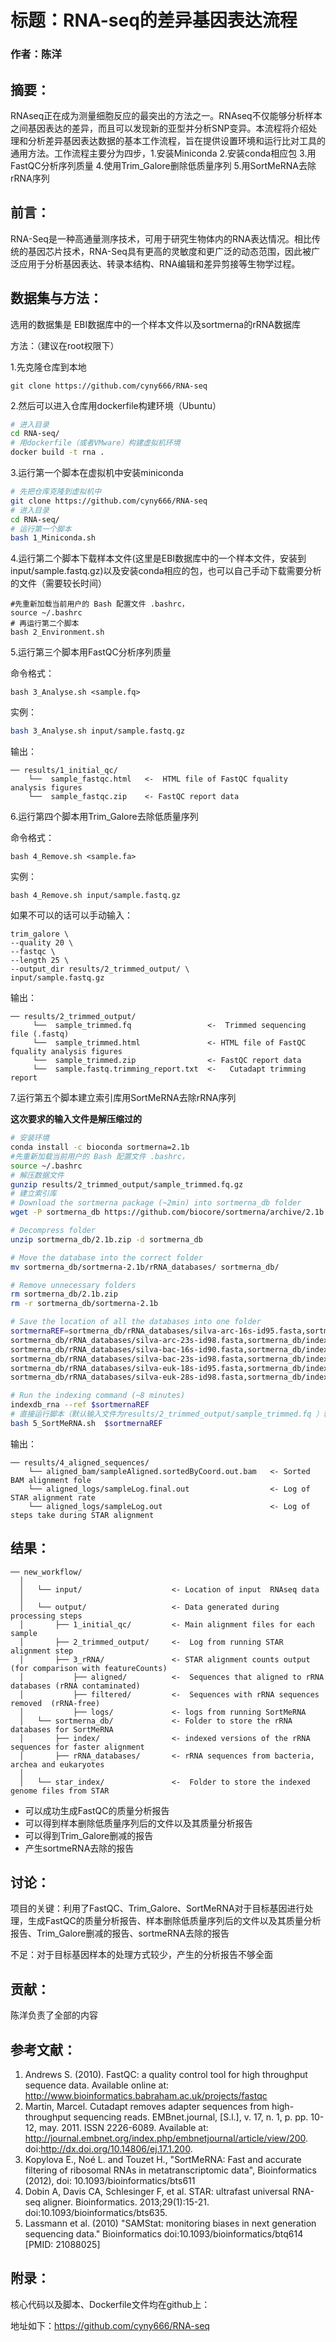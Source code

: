 # 标题：RNA-seq的差异基因表达流程

### 作者：陈洋

## 摘要：

RNAseq正在成为测量细胞反应的最突出的方法之一。RNAseq不仅能够分析样本之间基因表达的差异，而且可以发现新的亚型并分析SNP变异。本流程将介绍处理和分析差异基因表达数据的基本工作流程，旨在提供设置环境和运行比对工具的通用方法。工作流程主要分为四步，1.安装Miniconda  2.安装conda相应包 3.用FastQC分析序列质量 4.使用Trim_Galore删除低质量序列 5.用SortMeRNA去除rRNA序列

## 前言：

RNA-Seq是一种高通量测序技术，可用于研究生物体内的RNA表达情况。相比传统的基因芯片技术，RNA-Seq具有更高的灵敏度和更广泛的动态范围，因此被广泛应用于分析基因表达、转录本结构、RNA编辑和差异剪接等生物学过程。

## 数据集与方法：

选用的数据集是 EBI数据库中的一个样本文件以及sortmerna的rRNA数据库

方法：（建议在root权限下）

1.先克隆仓库到本地

```shell
git clone https://github.com/cyny666/RNA-seq
```

2.然后可以进入仓库用dockerfile构建环境（Ubuntu）

```sh
# 进入目录
cd RNA-seq/
# 用dockerfile（或者VMware）构建虚拟机环境
docker build -t rna .
```

3.运行第一个脚本在虚拟机中安装miniconda

```sh
# 先把仓库克隆到虚拟机中
git clone https://github.com/cyny666/RNA-seq
# 进入目录
cd RNA-seq/
# 运行第一个脚本
bash 1_Miniconda.sh 
```

4.运行第二个脚本下载样本文件(这里是EBI数据库中的一个样本文件，安装到input/sample.fastq.gz)以及安装conda相应的包，也可以自己手动下载需要分析的文件（需要较长时间）

```shell
#先重新加载当前用户的 Bash 配置文件 .bashrc，
source ~/.bashrc
# 再运行第二个脚本
bash 2_Environment.sh 
```

5.运行第三个脚本用FastQC分析序列质量

命令格式：

```shell
bash 3_Analyse.sh <sample.fq> 
```

实例：

```sh
bash 3_Analyse.sh input/sample.fastq.gz
```

输出：

```
── results/1_initial_qc/
    └──  sample_fastqc.html   <-  HTML file of FastQC fquality analysis figures
    └──  sample_fastqc.zip    <- FastQC report data
```

6.运行第四个脚本用Trim_Galore去除低质量序列

命令格式：

```shell
bash 4_Remove.sh <sample.fa>
```

实例：

```shell
bash 4_Remove.sh input/sample.fastq.gz
```

如果不可以的话可以手动输入：

```shell
trim_galore \
--quality 20 \
--fastqc \
--length 25 \
--output_dir results/2_trimmed_output/ \
input/sample.fastq.gz
```

输出：

```shell
── results/2_trimmed_output/
     └──  sample_trimmed.fq                 <-  Trimmed sequencing file (.fastq)
     └──  sample_trimmed.html               <- HTML file of FastQC fquality analysis figures
     └──  sample_trimmed.zip                <- FastQC report data
     └──  sample.fastq.trimming_report.txt  <-   Cutadapt trimming report
```

7.运行第五个脚本建立索引库用SortMeRNA去除rRNA序列

**这次要求的输入文件是解压缩过的**

```sh
# 安装环境
conda install -c bioconda sortmerna=2.1b
#先重新加载当前用户的 Bash 配置文件 .bashrc，
source ~/.bashrc
# 解压数据文件
gunzip results/2_trimmed_output/sample_trimmed.fq.gz 
# 建立索引库
# Download the sortmerna package (~2min) into sortmerna_db folder
wget -P sortmerna_db https://github.com/biocore/sortmerna/archive/2.1b.zip

# Decompress folder 
unzip sortmerna_db/2.1b.zip -d sortmerna_db

# Move the database into the correct folder
mv sortmerna_db/sortmerna-2.1b/rRNA_databases/ sortmerna_db/

# Remove unnecessary folders
rm sortmerna_db/2.1b.zip
rm -r sortmerna_db/sortmerna-2.1b

# Save the location of all the databases into one folder
sortmernaREF=sortmerna_db/rRNA_databases/silva-arc-16s-id95.fasta,sortmerna_db/index/silva-arc-16s-id95:\
sortmerna_db/rRNA_databases/silva-arc-23s-id98.fasta,sortmerna_db/index/silva-arc-23s-id98:\
sortmerna_db/rRNA_databases/silva-bac-16s-id90.fasta,sortmerna_db/index/silva-bac-16s-id95:\
sortmerna_db/rRNA_databases/silva-bac-23s-id98.fasta,sortmerna_db/index/silva-bac-23s-id98:\
sortmerna_db/rRNA_databases/silva-euk-18s-id95.fasta,sortmerna_db/index/silva-euk-18s-id95:\
sortmerna_db/rRNA_databases/silva-euk-28s-id98.fasta,sortmerna_db/index/silva-euk-28s-id98

# Run the indexing command (~8 minutes)
indexdb_rna --ref $sortmernaREF
# 直接运行脚本（默认输入文件为results/2_trimmed_output/sample_trimmed.fq ）输入索引库处理
bash 5_SortMeRNA.sh  $sortmernaREF
```

输出：

```
── results/4_aligned_sequences/
    └── aligned_bam/sampleAligned.sortedByCoord.out.bam   <- Sorted BAM alignment fole
    └── aligned_logs/sampleLog.final.out                  <- Log of STAR alignment rate
    └── aligned_logs/sampleLog.out                        <- Log of steps take during STAR alignment
```

## 结果：

```
── new_workflow/
  │  
  │   └── input/                    <- Location of input  RNAseq data
  │  
  │   └── output/                   <- Data generated during processing steps
  │       ├── 1_initial_qc/         <- Main alignment files for each sample
  │       ├── 2_trimmed_output/     <-  Log from running STAR alignment step
  │       ├── 3_rRNA/               <- STAR alignment counts output (for comparison with featureCounts)
  │           ├── aligned/          <-  Sequences that aligned to rRNA databases (rRNA contaminated)
  │           ├── filtered/         <-  Sequences with rRNA sequences removed  (rRNA-free)
  │           ├── logs/             <- logs from running SortMeRNA
  │   └── sortmerna_db/             <- Folder to store the rRNA databases for SortMeRNA
  │       ├── index/                <- indexed versions of the rRNA sequences for faster alignment
  │       ├── rRNA_databases/       <- rRNA sequences from bacteria, archea and eukaryotes
  │  
  │   └── star_index/               <-  Folder to store the indexed genome files from STAR 
```

* 可以成功生成FastQC的质量分析报告
* 可以得到样本删除低质量序列后的文件以及其质量分析报告
* 可以得到Trim_Galore删减的报告
* 产生sortmeRNA去除的报告

## 讨论：

项目的关键：利用了FastQC、Trim_Galore、SortMeRNA对于目标基因进行处理，生成FastQC的质量分析报告、样本删除低质量序列后的文件以及其质量分析报告、Trim_Galore删减的报告、sortmeRNA去除的报告

不足：对于目标基因样本的处理方式较少，产生的分析报告不够全面

## 贡献：

陈洋负责了全部的内容

## 参考文献：

1. Andrews S. (2010). FastQC: a quality control tool for high throughput sequence data. Available online at: http://www.bioinformatics.babraham.ac.uk/projects/fastqc
2. Martin, Marcel. Cutadapt removes adapter sequences from high-throughput sequencing reads. EMBnet.journal, [S.l.], v. 17, n. 1, p. pp. 10-12, may. 2011. ISSN 2226-6089. Available at: http://journal.embnet.org/index.php/embnetjournal/article/view/200. doi:http://dx.doi.org/10.14806/ej.17.1.200.
3. Kopylova E., Noé L. and Touzet H., "SortMeRNA: Fast and accurate filtering of ribosomal RNAs in metatranscriptomic data", Bioinformatics (2012), doi: 10.1093/bioinformatics/bts611
4. Dobin A, Davis CA, Schlesinger F, et al. STAR: ultrafast universal RNA-seq aligner. Bioinformatics. 2013;29(1):15-21. doi:10.1093/bioinformatics/bts635.
5. Lassmann et al. (2010) "SAMStat: monitoring biases in next generation sequencing data." Bioinformatics doi:10.1093/bioinformatics/btq614 [PMID: 21088025]



## 附录：

核心代码以及脚本、Dockerfile文件均在github上：

地址如下：https://github.com/cyny666/RNA-seq







